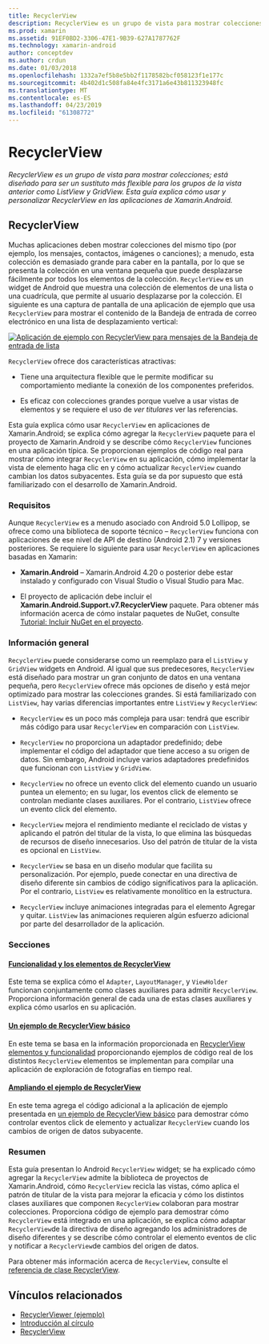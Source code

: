 ```yaml
---
title: RecyclerView
description: RecyclerView es un grupo de vista para mostrar colecciones; está diseñado para ser un sustituto más flexible para los grupos de la vista anterior como ListView y GridView.  Esta guía explica cómo usar y personalizar RecyclerView en las aplicaciones de Xamarin.Android.
ms.prod: xamarin
ms.assetid: 91EF0BD2-3306-47E1-9B39-627A1787762F
ms.technology: xamarin-android
author: conceptdev
ms.author: crdun
ms.date: 01/03/2018
ms.openlocfilehash: 1332a7ef5b8e5bb2f1178582bcf058123f1e177c
ms.sourcegitcommit: 4b402d1c508fa84e4fc3171a6e43b811323948fc
ms.translationtype: MT
ms.contentlocale: es-ES
ms.lasthandoff: 04/23/2019
ms.locfileid: "61308772"
---
```

# <a name="recyclerview"></a>RecyclerView

_RecyclerView es un grupo de vista para mostrar colecciones; está diseñado para ser un sustituto más flexible para los grupos de la vista anterior como ListView y GridView.  Esta guía explica cómo usar y personalizar RecyclerView en las aplicaciones de Xamarin.Android._

## <a name="recyclerview"></a>RecyclerView

Muchas aplicaciones deben mostrar colecciones del mismo tipo (por ejemplo, los mensajes, contactos, imágenes o canciones); a menudo, esta colección es demasiado grande para caber en la pantalla, por lo que se presenta la colección en una ventana pequeña que puede desplazarse fácilmente por todos los elementos de la colección.
`RecyclerView` es un widget de Android que muestra una colección de elementos de una lista o una cuadrícula, que permite al usuario desplazarse por la colección. El siguiente es una captura de pantalla de una aplicación de ejemplo que usa `RecyclerView` para mostrar el contenido de la Bandeja de entrada de correo electrónico en una lista de desplazamiento vertical:

[![Aplicación de ejemplo con RecyclerView para mensajes de la Bandeja de entrada de lista](images/01-recyclerview-example-sml.png)](images/01-recyclerview-example.png#lightbox)

`RecyclerView` ofrece dos características atractivas:

-  Tiene una arquitectura flexible que le permite modificar su comportamiento mediante la conexión de los componentes preferidos.

-  Es eficaz con colecciones grandes porque vuelve a usar vistas de elementos y se requiere el uso de *ver titulares* ver las referencias.

Esta guía explica cómo usar `RecyclerView` en aplicaciones de Xamarin.Android; se explica cómo agregar la `RecyclerView` paquete para el proyecto de Xamarin.Android y se describe cómo `RecyclerView` funciones en una aplicación típica. Se proporcionan ejemplos de código real para mostrar cómo integrar `RecyclerView` en su aplicación, cómo implementar la vista de elemento haga clic en y cómo actualizar `RecyclerView` cuando cambian los datos subyacentes. Esta guía se da por supuesto que está familiarizado con el desarrollo de Xamarin.Android.


### <a name="requirements"></a>Requisitos

Aunque `RecyclerView` es a menudo asociado con Android 5.0 Lollipop, se ofrece como una biblioteca de soporte técnico &ndash; `RecyclerView` funciona con aplicaciones de ese nivel de API de destino (Android 2.1) 7 y versiones posteriores. Se requiere lo siguiente para usar `RecyclerView` en aplicaciones basadas en Xamarin:

-  **Xamarin.Android** &ndash; Xamarin.Android 4.20 o posterior debe estar instalado y configurado con Visual Studio o Visual Studio para Mac.

-  El proyecto de aplicación debe incluir el **Xamarin.Android.Support.v7.RecyclerView** paquete. Para obtener más información acerca de cómo instalar paquetes de NuGet, consulte [Tutorial: Incluir NuGet en el proyecto](https://docs.microsoft.com/visualstudio/mac/nuget-walkthrough).


### <a name="overview"></a>Información general

`RecyclerView` puede considerarse como un reemplazo para el `ListView` y `GridView` widgets en Android. Al igual que sus predecesores, `RecyclerView` está diseñado para mostrar un gran conjunto de datos en una ventana pequeña, pero `RecyclerView` ofrece más opciones de diseño y está mejor optimizado para mostrar las colecciones grandes. Si está familiarizado con `ListView`, hay varias diferencias importantes entre `ListView` y `RecyclerView`:

-   `RecyclerView` es un poco más compleja para usar: tendrá que escribir más código para usar `RecyclerView` en comparación con `ListView`.

-   `RecyclerView` no proporciona un adaptador predefinido; debe implementar el código del adaptador que tiene acceso a su origen de datos. Sin embargo, Android incluye varios adaptadores predefinidos que funcionan con `ListView` y `GridView`.

-   `RecyclerView` no ofrece un evento click del elemento cuando un usuario puntea un elemento; en su lugar, los eventos click de elemento se controlan mediante clases auxiliares. Por el contrario, `ListView` ofrece un evento click del elemento.

-   `RecyclerView` mejora el rendimiento mediante el reciclado de vistas y aplicando el patrón del titular de la vista, lo que elimina las búsquedas de recursos de diseño innecesarios. Uso del patrón de titular de la vista es opcional en `ListView`.

-   `RecyclerView` se basa en un diseño modular que facilita su personalización. Por ejemplo, puede conectar en una directiva de diseño diferente sin cambios de código significativos para la aplicación.
    Por el contrario, `ListView` es relativamente monolítico en la estructura.

-   `RecyclerView` incluye animaciones integradas para el elemento Agregar y quitar. `ListView` las animaciones requieren algún esfuerzo adicional por parte del desarrollador de la aplicación.


### <a name="sections"></a>Secciones

#### <a name="recyclerview-parts-and-functionalityandroiduser-interfacelayoutsrecycler-viewparts-and-functionalitymd"></a>[Funcionalidad y los elementos de RecyclerView](~/android/user-interface/layouts/recycler-view/parts-and-functionality.md)

Este tema se explica cómo el `Adapter`, `LayoutManager`, y `ViewHolder` funcionan conjuntamente como clases auxiliares para admitir `RecyclerView`.
Proporciona información general de cada una de estas clases auxiliares y explica cómo usarlos en su aplicación.

#### <a name="a-basic-recyclerview-exampleandroiduser-interfacelayoutsrecycler-viewrecyclerview-examplemd"></a>[Un ejemplo de RecyclerView básico](~/android/user-interface/layouts/recycler-view/recyclerview-example.md)

En este tema se basa en la información proporcionada en [RecyclerView elementos y funcionalidad](~/android/user-interface/layouts/recycler-view/parts-and-functionality.md) proporcionando ejemplos de código real de los distintos `RecyclerView` elementos se implementan para compilar una aplicación de exploración de fotografías en tiempo real.

#### <a name="extending-the-recyclerview-exampleandroiduser-interfacelayoutsrecycler-viewextending-the-examplemd"></a>[Ampliando el ejemplo de RecyclerView](~/android/user-interface/layouts/recycler-view/extending-the-example.md)

En este tema agrega el código adicional a la aplicación de ejemplo presentada en [un ejemplo de RecyclerView básico](~/android/user-interface/layouts/recycler-view/recyclerview-example.md) para demostrar cómo controlar eventos click de elemento y actualizar `RecyclerView` cuando los cambios de origen de datos subyacente.


### <a name="summary"></a>Resumen

Esta guía presentan lo Android `RecyclerView` widget; se ha explicado cómo agregar la `RecyclerView` admite la biblioteca de proyectos de Xamarin.Android, cómo `RecyclerView` recicla las vistas, cómo aplica el patrón de titular de la vista para mejorar la eficacia y cómo los distintos clases auxiliares que componen `RecyclerView` colaboran para mostrar colecciones. Proporciona código de ejemplo para demostrar cómo `RecyclerView` está integrado en una aplicación, se explica cómo adaptar `RecyclerView`de la directiva de diseño agregando los administradores de diseño diferentes y se describe cómo controlar el elemento eventos de clic y notificar a `RecyclerView`de cambios del origen de datos.

Para obtener más información acerca de `RecyclerView`, consulte el [referencia de clase RecyclerView](https://developer.android.com/reference/android/support/v7/widget/RecyclerView.html).


## <a name="related-links"></a>Vínculos relacionados

- [RecyclerViewer (ejemplo)](https://developer.xamarin.com/samples/monodroid/android5.0/RecyclerViewer)
- [Introducción al círculo](~/android/platform/lollipop.md)
- [RecyclerView](https://developer.android.com/reference/android/support/v7/widget/RecyclerView.html)
